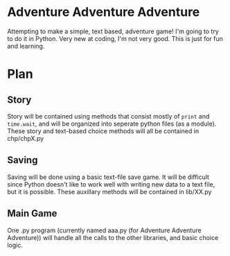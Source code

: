 # Adventure Adventure Adventure
Attempting to make a simple, text based, adventure game!
I'm going to try to do it in Python.
Very new at coding, I'm not very good.
This is just for fun and learning.

# Plan
## Story
Story will be contained using methods that consist mostly of `print` and `time.wait`, and will
be organized into seperate python files (as a module). These story and text-based choice 
methods will all be contained in chp/chpX.py

## Saving
Saving will be done using a basic text-file save game. It will be difficult since Python 
doesn't like to work well with writing new data to a text file, but it is possible. These
auxillary methods will be contained in lib/XX.py

## Main Game
One .py program (currently named aaa.py (for Adventure Adventure Adventure)) will handle
all the calls to the other libraries, and basic choice logic.

